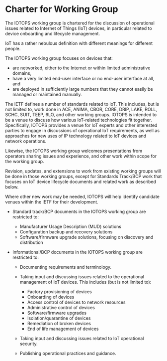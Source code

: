 # Charter for Working Group

The IOTOPS working group is chartered for the discussion of operational issues related
to Internet of Things (IoT) devices, in particular related to device onboarding and lifecycle management.

IoT has a rather nebulous definition with different meanings for different people.

The IOTOPS working group focuses on devices that:

* are networked, either to the Internet or within limited administrative domains,
* have a very limited end-user interface or no end-user interface at all, and
* are deployed in sufficiently large numbers that they cannot easily be managed or maintained manually.

The IETF defines a number of standards related to IoT. This includes, but is not limited to, work done in ACE,
ANIMA, CBOR, CORE, DRIP, LAKE, ROLL, SCHC, SUIT, TEEP, 6LO, and other working groups. IOTOPS
is intended to be a venue to discuss how various IoT-related technologies fit together. Specifically, IOTOPS
provides a venue for IoT experts and other interested parties to
engage in discussions of operational IoT requirements, as well as approaches for new uses
of IP technology related to IoT devices and network operations.

Likewise, the IOTOPS working group welcomes presentations from operators sharing issues and experience, and other work
within scope for the working group.

Revision, updates, and extensions to work from existing working groups will be done in those working groups, except for
Standards Track/BCP work that focuses on IoT device lifecycle documents and related work as described below.

Where other new work may be needed, IOTOPS will help identify candidate venues within the IETF for their development.

* Standard track/BCP documents in the IOTOPS working group are restricted to:

     - Manufacturer Usage Description (MUD) solutions
     - Configuration backup and recovery solutions
     - Software/firmware upgrade solutions, focusing on discovery and distribution

* Informational/BCP documents in the IOTOPS working group are restricted to:

    - Documenting requirements and terminology.
    - Taking input and discussing issues related to the operational management of IoT devices. This includes (but is not limited to):

        + Factory provisioning of devices
        + Onboarding of devices
        + Access control of devices to network resources
        + Administrative control of devices
        + Software/firmware upgrades
        + Isolation/quarantine of devices
        + Remediation of broken devices
        + End of life management of devices

    - Taking input and discussing issues related to IoT operational security.
    - Publishing operational practices and guidance.

